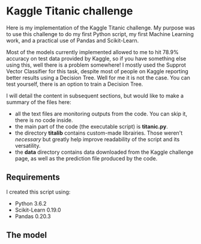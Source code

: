 # Kaggle Titanic challenge
Here is my implementation of the Kaggle Titanic challenge. My purpose was to use this challenge
to do my first Python script, my first Machine Learning work, and a practical use of Pandas and
Scikit-Learn.

Most of the models currently implemented allowed to me to hit 78.9% accuracy on test data provided
by Kaggle, so if you have something else using this, well there is a problem somewhere! I mostly 
used the Supprot Vector Classifier for this task, despite most of people on Kaggle reporting better 
results using a Decision Tree. Well for me it is not the case. You can test yourself, there is an 
option to train a Decision Tree.

I will detail the content in subsequent sections, but would like to make a summary of the files here:
- all the text files are monitoring outputs from the code. You can skip it, there is no code inside.
- the main part of the code (the executable script) is **titanic.py**.
- the directory **titalib** contains custom-made librairies. Those weren't *necessary* but greatly
help improve readability of the script and its versatility.
- the **data** directory contains data downloaded from the Kaggle challenge page, as well as the 
prediction file produced by the code.

## Requirements
I created this script using:
- Python 3.6.2
- Scikit-Learn 0.19.0
- Pandas 0.20.3

## The model
